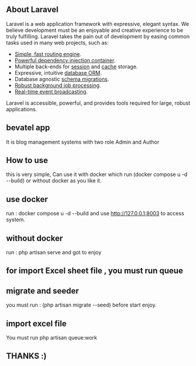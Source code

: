 ## About Laravel

Laravel is a web application framework with expressive, elegant syntax. We believe development must be an enjoyable and creative experience to be truly fulfilling. Laravel takes the pain out of development by easing common tasks used in many web projects, such as:

- [Simple, fast routing engine](https://laravel.com/docs/routing).
- [Powerful dependency injection container](https://laravel.com/docs/container).
- Multiple back-ends for [session](https://laravel.com/docs/session) and [cache](https://laravel.com/docs/cache) storage.
- Expressive, intuitive [database ORM](https://laravel.com/docs/eloquent).
- Database agnostic [schema migrations](https://laravel.com/docs/migrations).
- [Robust background job processing](https://laravel.com/docs/queues).
- [Real-time event broadcasting](https://laravel.com/docs/broadcasting).

Laravel is accessible, powerful, and provides tools required for large, robust applications.

## bevatel app

It is blog management systems with two role Admin and Author

## How to use

this is very simple, Can use it with docker which run (docker compose u -d --build)
or without docker as you like it.

## use docker
run : docker compose u -d --build
and use http://127.0.0.1:8003 to access system.

## without docker
run : php artisan serve and got to enjoy

## for import Excel sheet file , you must run queue

## migrate and seeder
you must run : (php artisan migrate --seed) before start enjoy.

## import excel file 
 You must run php artisan queue:work
## THANKS :)

